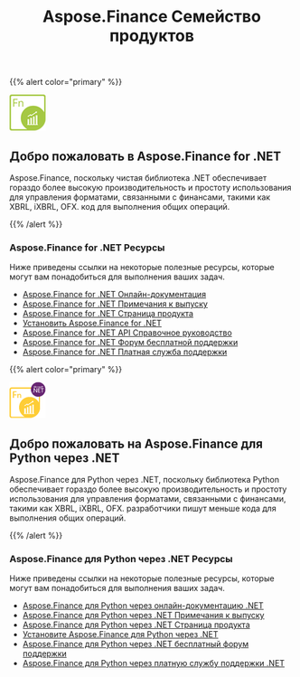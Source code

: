 ﻿---
title: Aspose.Finance Семейство продуктов
keywords:
  - finance
  - xbrl
  - ixbrl
  - ofx
  - .net
  - dotnet
description: C# Finance API или Library обеспечивает гораздо более высокую производительность и простоту использования для управления форматами, связанными с финансами, такими как XBRL, iXBRL, OFX.
type: docs
weight: 10
url: /ru/
---
{{% alert color="primary" %}}

<img src="home_1.png" style="width:64px;height:64px;" alt="Aspose.Finance for .NET Product Logo" />

<h2>Добро пожаловать в Aspose.Finance for .NET</h2>

Aspose.Finance, поскольку чистая библиотека .NET обеспечивает гораздо более высокую производительность и простоту использования для управления форматами, связанными с финансами, такими как XBRL, iXBRL, OFX. код для выполнения общих операций.

{{% /alert %}}

<h3>Aspose.Finance for .NET Ресурсы</h3>

Ниже приведены ссылки на некоторые полезные ресурсы, которые могут вам понадобиться для выполнения ваших задач.

- [Aspose.Finance for .NET Онлайн-документация](/finance/ru/net/)
- [Aspose.Finance for .NET Примечания к выпуску](/finance/ru/net/release-notes/)
- [Aspose.Finance for .NET Страница продукта](https://products.aspose.com/finance/net)
- [Установить Aspose.Finance for .NET](/finance/ru/net/installation/)
- [Aspose.Finance for .NET API Справочное руководство](https://reference.aspose.com/finance/net)
- [Aspose.Finance for .NET Форум бесплатной поддержки](https://forum.aspose.com/c/finance)
- [Aspose.Finance for .NET Платная служба поддержки](https://helpdesk.aspose.com/)

{{% alert color="primary" %}}

<img src="home_2.png" style="width:64px;height:64px;" alt="Aspose.Finance for Python via .NET Product Logo" />

<h2>Добро пожаловать на Aspose.Finance для Python через .NET</h2>

Aspose.Finance для Python через .NET, поскольку библиотека Python обеспечивает гораздо более высокую производительность и простоту использования для управления форматами, связанными с финансами, такими как XBRL, iXBRL, OFX. разработчики пишут меньше кода для выполнения общих операций.

{{% /alert %}}

<h3>Aspose.Finance для Python через .NET Ресурсы</h3>

Ниже приведены ссылки на некоторые полезные ресурсы, которые могут вам понадобиться для выполнения ваших задач.

- [Aspose.Finance для Python через онлайн-документацию .NET](/finance/ru/python-net/)
- [Aspose.Finance для Python через .NET Примечания к выпуску](/finance/ru/python-net/release-notes/)
- [Aspose.Finance для Python через .NET Страница продукта](https://products.aspose.com/finance/python-net)
- [Установите Aspose.Finance для Python через .NET](/finance/ru/python-net/installation/)
- [Aspose.Finance для Python через .NET бесплатный форум поддержки](https://forum.aspose.com/c/finance)
- [Aspose.Finance для Python через платную службу поддержки .NET](https://helpdesk.aspose.com/)
